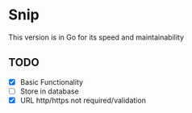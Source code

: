 # Snip

This version is in Go for its speed and maintainability

## TODO

- [x] Basic Functionality
- [ ] Store in database
- [x] URL http/https not required/validation